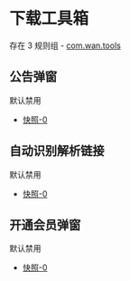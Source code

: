# 下载工具箱

存在 3 规则组 - [com.wan.tools](/src/apps/com.wan.tools.ts)

## 公告弹窗

默认禁用

- [快照-0](https://i.gkd.li/import/13392027)

## 自动识别解析链接

默认禁用

- [快照-0](https://i.gkd.li/import/13392085)

## 开通会员弹窗

默认禁用

- [快照-0](https://i.gkd.li/import/13392112)
